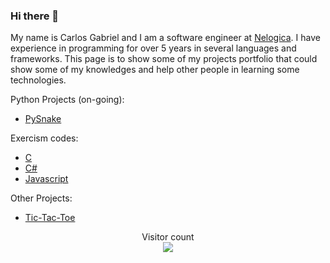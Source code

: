 ### Hi there 👋

My name is Carlos Gabriel and I am a software engineer at [Nelogica](https://www.linkedin.com/company/nelogica/mycompany/verification/). I have experience in programming for over 5 years in several languages and frameworks. This page is to show some of my projects portfolio that could show some of my knowledges and help other people in learning some technologies.

Python Projects (on-going):
- [PySnake](https://github.com/carlosaustriaco/PySnake)

Exercism codes:
- [C](https://github.com/carlosaustriaco/Exercism/tree/master/C)
- [C#](https://github.com/carlosaustriaco/Exercism/tree/master/C%23)
- [Javascript](https://github.com/carlosaustriaco/Exercism/tree/master/Javascript)

Other Projects:
-  [Tic-Tac-Toe](https://github.com/carlosaustriaco/Tic-Tac-Toe)

 <p align="center"> 
  Visitor count<br>
  <img src="https://profile-counter.glitch.me/carlosaustriaco/count.svg" />
</p>
<!--
**carlosaustriaco/carlosaustriaco** is a ✨ _special_ ✨ repository because its `README.md` (this file) appears on your GitHub profile.

Here are some ideas to get you started:

- 🔭 I’m currently working on ...
- 🌱 I’m currently learning ...
- 👯 I’m looking to collaborate on ...
- 🤔 I’m looking for help with ...
- 💬 Ask me about ...
- 📫 How to reach me: ...
- 😄 Pronouns: ...
- ⚡ Fun fact: ...
-->

